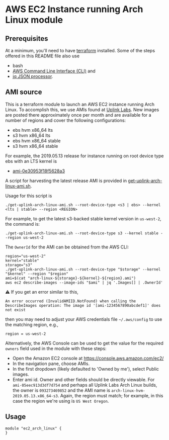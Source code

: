 # AWS EC2 Instance running Arch Linux module

## Prerequisites
At a minimum, you'll need to have [terraform](https://www.terraform.io) installed.
Some of the steps offered in this README file also use 
+ bash
+ [AWS Command Line Interface (CLI)](https://aws.amazon.com/cli/) and 
+ [jq JSON processor](https://stedolan.github.io/jq/).


## AMI source

This is a terraform module to launch an AWS EC2 instance running Arch Linux.
To accomplish this, we use AMIs found at [Uplink Labs].
New images are posted there approximately once per month and are available for a number of regions
and cover the following configurations:

+ ebs hvm x86_64 lts
+ s3 hvm x86_64 lts
+ ebs hvm x86_64 stable
+ s3 hvm x86_64 stable

For example, the 2019.05.13 release for instance running on root device type ebs with an LTS kernel is
+ [	ami-0e30953f18f5628a3](
https://console.aws.amazon.com/ec2/v2/home?region=us-east-1#LaunchInstanceWizard:ami=ami-0e30953f18f5628a3)

A script for harvesting the latest release AMI is provided in 
[get-uplink-arch-linux-ami.sh](get-uplink-arch-linux-ami.sh).

Usage for this script is
```
./get-uplink-arch-linux-ami.sh --root-device-type <s3 | ebs> --kernel <lts | stable> --region <REGION>
```
For example, to get the latest s3-backed stable kernel version in `us-west-2`, the command is:
```
./get-uplink-arch-linux-ami.sh --root-device-type s3 --kernel stable --region us-west-2
```

The `OwnerId` for the AMI can be obtained from the AWS CLI:
```
region="us-west-2"
kernel="stable"
storage="s3"
./get-uplink-arch-linux-ami.sh --root-device-type "$storage" --kernel "$kernel" --region "$region"
ami=$(cat "arch-linux-${storage}-${kernel}-${region}.ami")
aws ec2 describe-images --image-ids "$ami" | jq '.Images[] | .OwnerId'
```
:warning: If you get an error similar to this,
```
An error occurred (InvalidAMIID.NotFound) when calling the DescribeImages operation: The image id '[ami-1234567890abcdef1]' does not exist
```
then you may need to adjust your AWS credentials file `~/.aws/config` to use the matching region, e.g.,
```
region = us-west-2
```

Alternatively, the AWS Console can be used to get the value for the required `owners` field used in the module
with these steps:
+ Open the Amazon EC2 console at https://console.aws.amazon.com/ec2/
+ In the navigation pane, choose AMIs.
+ In the first dropdown (likely defaulted to 'Owned by me'), select Public images.
+ Enter ami id.
Owner and other fields should be directly viewable.
For `ami-05eec913d3df7d754` and perhaps all Uplink Labs Arch Linux builds, the owner is `093273469852`
and the AMI name is `arch-linux-hvm-2019.05.13.x86_64-s3`.
Again, the region must match; for example, in this case the region we're using is `US West Oregon`.


## Usage

```
module "ec2_arch_linux" {
}
```

[Uplink Labs]: https://www.uplinklabs.net/projects/arch-linux-on-ec2/
[1]: https://wiki.archlinux.org/index.php/Arch_Linux_AMIs_for_Amazon_Web_Services
